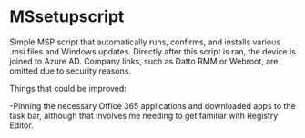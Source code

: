 # MSsetupscript
Simple MSP script that automatically runs, confirms, and installs various .msi files and Windows updates. Directly after this script is ran, the device is joined to Azure AD.
Company links, such as Datto RMM or Webroot, are omitted due to security reasons.

Things that could be improved:

-Pinning the necessary Office 365 applications and downloaded apps to the task bar, although that involves me needing to get familiar with Registry Editor.
